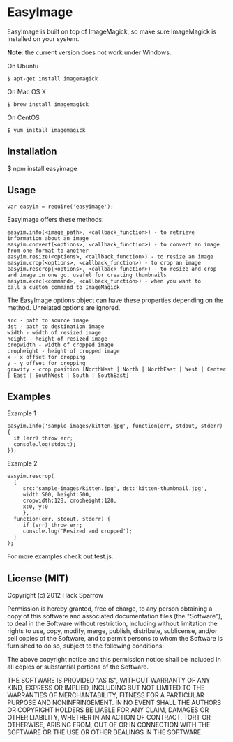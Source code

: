 EasyImage
=========

EasyImage is built on top of ImageMagick, so make sure ImageMagick is installed on your system.

**Note**: the current version does not work under Windows.

On Ubuntu

    $ apt-get install imagemagick

On Mac OS X

    $ brew install imagemagick

On CentOS

    $ yum install imagemagick


## Installation

   $ npm install easyimage

## Usage

    var easyim = require('easyimage');

EasyImage offers these methods:

	easyim.info(<image_path>, <callback_function>) - to retrieve information about an image
	easyim.convert(<options>, <callback_function>) - to convert an image from one format to another
	easyim.resize(<options>, <callback_function>) - to resize an image
	easyim.crop(<options>, <callback_function>) - to crop an image
	easyim.rescrop(<options>, <callback_function>) - to resize and crop and image in one go, useful for creating thumbnails
	easyim.exec(<command>, <callback_function>) - when you want to 
	call a custom command to ImageMagick

 The EasyImage options object can have these properties depending on 
 the method. Unrelated options are ignored.
 
	src - path to source image
	dst - path to destination image
	width - width of resized image
	height - height of resized image
	cropwidth - width of cropped image
	cropheight - height of cropped image
	x - x offset for cropping
	y - y offset for cropping
	gravity - crop position [NorthWest | North | NorthEast | West | Center | East | SouthWest | South | SouthEast]

## Examples

Example 1

    easyim.info('sample-images/kitten.jpg', function(err, stdout, stderr) {
      if (err) throw err;
      console.log(stdout);
    });

Example 2

    easyim.rescrop(
      {
         src:'sample-images/kitten.jpg', dst:'kitten-thumbnail.jpg',
         width:500, height:500,
         cropwidth:128, cropheight:128,
         x:0, y:0
         },
      function(err, stdout, stderr) {
         if (err) throw err;
         console.log('Resized and cropped');
      }
    );

For more examples check out test.js.

## License (MIT)

Copyright (c) 2012 Hack Sparrow

Permission is hereby granted, free of charge, to any person obtaining a copy
of this software and associated documentation files (the "Software"), to deal
in the Software without restriction, including without limitation the rights
to use, copy, modify, merge, publish, distribute, sublicense, and/or sell
copies of the Software, and to permit persons to whom the Software is
furnished to do so, subject to the following conditions:

The above copyright notice and this permission notice shall be included in
all copies or substantial portions of the Software.

THE SOFTWARE IS PROVIDED "AS IS", WITHOUT WARRANTY OF ANY KIND, EXPRESS OR
IMPLIED, INCLUDING BUT NOT LIMITED TO THE WARRANTIES OF MERCHANTABILITY,
FITNESS FOR A PARTICULAR PURPOSE AND NONINFRINGEMENT. IN NO EVENT SHALL THE
AUTHORS OR COPYRIGHT HOLDERS BE LIABLE FOR ANY CLAIM, DAMAGES OR OTHER
LIABILITY, WHETHER IN AN ACTION OF CONTRACT, TORT OR OTHERWISE, ARISING FROM, OUT OF OR IN CONNECTION WITH THE SOFTWARE OR THE USE OR OTHER DEALINGS IN THE SOFTWARE.
